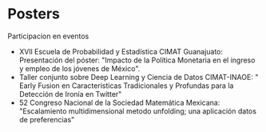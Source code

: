 # Posters
Participacion en eventos

* XVll Escuela de Probabilidad y Estadística CIMAT Guanajuato: Presentación del póster: "Impacto de la Política Monetaria en el ingreso y empleo de los jóvenes de México".
*  Taller conjunto sobre Deep Learning y Ciencia de Datos CIMAT-INAOE: " Early Fusion en Características Tradicionales y Profundas para la Detección de Ironía en Twitter" 
* 52 Congreso Nacional de la Sociedad Matemática Mexicana: "Escalamiento multidimensional metodo unfolding; una aplicación datos de preferencias"
